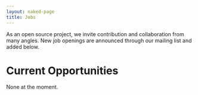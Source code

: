```yaml
---
layout: naked-page
title: Jobs
---
```


As an open source project, we invite contribution and collaboration from many angles. New job openings are announced through our mailing list and added below.

# Current Opportunities

<p>None at the moment.</p>
